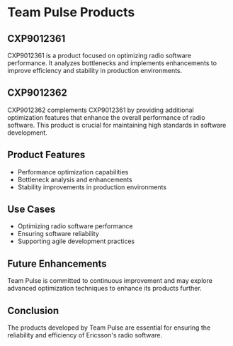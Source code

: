 # Team Pulse Products

## CXP9012361
CXP9012361 is a product focused on optimizing radio software performance. It analyzes bottlenecks and implements enhancements to improve efficiency and stability in production environments.

## CXP9012362
CXP9012362 complements CXP9012361 by providing additional optimization features that enhance the overall performance of radio software. This product is crucial for maintaining high standards in software development.

## Product Features
- Performance optimization capabilities
- Bottleneck analysis and enhancements
- Stability improvements in production environments

## Use Cases
- Optimizing radio software performance
- Ensuring software reliability
- Supporting agile development practices

## Future Enhancements
Team Pulse is committed to continuous improvement and may explore advanced optimization techniques to enhance its products further.

## Conclusion
The products developed by Team Pulse are essential for ensuring the reliability and efficiency of Ericsson's radio software. 